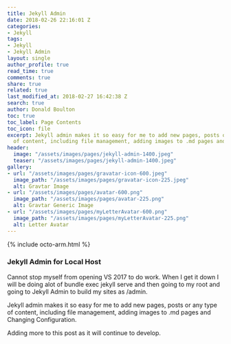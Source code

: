 ```yaml
---
title: Jekyll Admin
date: 2018-02-26 22:16:01 Z
categories:
- Jekyll
tags:
- Jekyll
- Jekyll Admin
layout: single
author_profile: true
read_time: true
comments: true
share: true
related: true
last_modified_at: 2018-02-27 16:42:38 Z
search: true
author: Donald Boulton
toc: true
toc_label: Page Contents
toc_icon: file
excerpt: Jekyll admin makes it so easy for me to add new pages, posts or any type
  of content, including file management, adding images to .md pages and Changing Configuration.
header:
  image: "/assets/images/pages/jekyll-admin-1400.jpeg"
  teaser: "/assets/images/pages/jekyll-admin-1400.jpeg"
gallery:
- url: "/assets/images/pages/gravatar-icon-600.jpeg"
  image_path: "/assets/images/pages/gravatar-icon-225.jpeg"
  alt: Gravtar Image
- url: "/assets/images/pages/avatar-600.png"
  image_path: "/assets/images/pages/avatar-225.png"
  alt: Gravtar Generic Image
- url: "/assets/images/pages/myLetterAvatar-600.png"
  image_path: "/assets/images/pages/myLetterAvatar-225.png"
  alt: Letter Avatar
---
```


{% include octo-arm.html %}

### Jekyll Admin for Local Host

Cannot stop myself from opening VS 2017 to do work. When I get it down I will be doing alot of bundle exec jekyll serve and then going to my root and going to Jekyll Admin to build my sites as /admin.

Jekyll admin makes it so easy for me to add new pages, posts or any type of content, including file management, adding images to .md pages and Changing Configuration.

Adding more to this post as it will continue to develop.